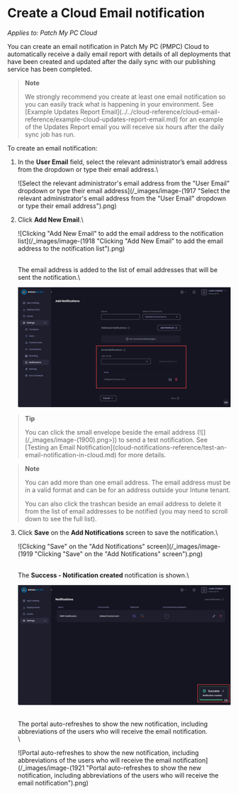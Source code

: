# Create a Cloud Email notification

_Applies to: Patch My PC Cloud_

You can create an email notification in Patch My PC (PMPC) Cloud to automatically receive a daily email report with details of all deployments that have been created and updated after the daily sync with our publishing service has been completed.

> **Note**
>
> We strongly recommend you create at least one email notification so you can easily track what is happening in your environment. See \[Example Updates Report Email]\(../../cloud-reference/cloud-email-reference/example-cloud-updates-report-email.md) for an example of the Updates Report email you will receive six hours after the daily sync job has run.

To create an email notification:

1.  In the **User Email** field, select the relevant administrator’s email address from the dropdown or type their email address.\\

    ![Select the relevant administrator's email address from the "User Email" dropdown or type their email address](/_images/image-(1917 "Select the relevant administrator's email address from the \"User Email\" dropdown or type their email address").png)
2.  Click **Add New Email**.\\

    ![Clicking "Add New Email" to add the email address to the notification list](/_images/image-(1918 "Clicking \"Add New Email\" to add the email address to the notification list").png)

    \
    The email address is added to the list of email addresses that will be sent the notification.\\

    ![](/_images/image-(1916).png)

> **Tip**
>
> You can click the small envelope beside the email address (!\[]\(/\_images/image-(1900).png>)) to send a test notification. See \[Testing an Email Notification]\(cloud-notifications-reference/test-an-email-notification-in-cloud.md) for more details.

> **Note**
>
> You can add more than one email address. The email address must be in a valid format and can be for an address outside your Intune tenant.
>
> You can also click the trashcan beside an email address to delete it from the list of email addresses to be notified (you may need to scroll down to see the full list).

3.  Click **Save** on the **Add Notifications** screen to save the notification.\\

    ![Clicking "Save" on the "Add Notifications" screen](/_images/image-(1919 "Clicking \"Save\" on the \"Add Notifications\" screen").png)

    \
    The **Success - Notification created** notification is shown.\\

    ![](/_images/image-(1920).png)

    \
    The portal auto-refreshes to show the new notification, including abbreviations of the users who will receive the email notification.\
    \\

    ![Portal auto-refreshes to show the new notification, including abbreviations of the users who will receive the email notification](/_images/image-(1921 "Portal auto-refreshes to show the new notification, including abbreviations of the users who will receive the email notification").png)